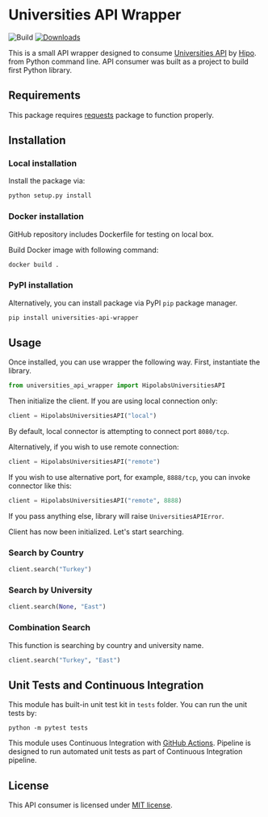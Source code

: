 # Universities API Wrapper
![Build](https://github.com/jremes-foss/universities-api-wrapper/actions/workflows/ci.yml/badge.svg?branch=main)
[![Downloads](https://static.pepy.tech/badge/universities-api-wrapper)](https://pepy.tech/project/universities-api-wrapper)

This is a small API wrapper designed to consume [Universities API](https://github.com/Hipo/university-domains-list-api) by [Hipo](http://hipolabs.com/). from Python command line. API consumer was built as a project to build first Python library.

## Requirements

This package requires [requests](https://pypi.org/project/requests/) package to function properly.

## Installation

### Local installation

Install the package via:

```bash
python setup.py install
```

### Docker installation

GitHub repository includes Dockerfile for testing on local box.

Build Docker image with following command:

```bash
docker build .
```

### PyPI installation

Alternatively, you can install package via PyPI `pip` package manager.

```bash
pip install universities-api-wrapper
```

## Usage

Once installed, you can use wrapper the following way. First, instantiate the library.

```python
from universities_api_wrapper import HipolabsUniversitiesAPI
```

Then initialize the client. If you are using local connection only:

```python
client = HipolabsUniversitiesAPI("local")
```

By default, local connector is attempting to connect port `8080/tcp`.

Alternatively, if you wish to use remote connection:

```python
client = HipolabsUniversitiesAPI("remote")
```

If you wish to use alternative port, for example, `8888/tcp`, you can invoke connector like this:

```python
client = HipolabsUniversitiesAPI("remote", 8888)
```

If you pass anything else, library will raise `UniversitiesAPIError`.

Client has now been initialized. Let's start searching.

### Search by Country

```python
client.search("Turkey")
```

### Search by University

```python
client.search(None, "East")
```

### Combination Search

This function is searching by country and university name.

```python
client.search("Turkey", "East")
```

## Unit Tests and Continuous Integration

This module has built-in unit test kit in `tests` folder. You can run the unit tests by:

```
python -m pytest tests
```

This module uses Continuous Integration with [GitHub Actions](https://docs.github.com/en/actions). Pipeline is designed to run automated unit tests as part of Continuous Integration pipeline.

## License

This API consumer is licensed under [MIT license](https://opensource.org/license/mit/).

